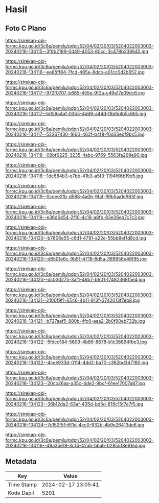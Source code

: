 # Hasil

## Foto C Plano

https://sirekap-obj-formc.kpu.go.id/3c6a/pemilu/pdpr/52/04/02/20/03/5204022003003-20240216-134115--3f6b2189-0d49-4053-80cc-3c478b238645.jpg

https://sirekap-obj-formc.kpu.go.id/3c6a/pemilu/pdpr/52/04/02/20/03/5204022003003-20240216-134116--ee85ff84-7fcd-465e-8dcb-a01cc0d2b652.jpg

https://sirekap-obj-formc.kpu.go.id/3c6a/pemilu/pdpr/52/04/02/20/03/5204022003003-20240216-134117--972f0707-b885-455e-9f2a-c49a17e09dc6.jpg

https://sirekap-obj-formc.kpu.go.id/3c6a/pemilu/pdpr/52/04/02/20/03/5204022003003-20240216-134117--b059a4af-03b5-4dd9-a44d-f9a1e4b5c665.jpg

https://sirekap-obj-formc.kpu.go.id/3c6a/pemilu/pdpr/52/04/02/20/03/5204022003003-20240216-134117--52267430-1660-462f-b4f8-f0d33edf9bc5.jpg

https://sirekap-obj-formc.kpu.go.id/3c6a/pemilu/pdpr/52/04/02/20/03/5204022003003-20240216-134118--09bf6225-3235-4abc-9769-5563fa269e90.jpg

https://sirekap-obj-formc.kpu.go.id/3c6a/pemilu/pdpr/52/04/02/20/03/5204022003003-20240216-134118--1dc684b3-e7bb-41b3-a5f3-1194f66b19d5.jpg

https://sirekap-obj-formc.kpu.go.id/3c6a/pemilu/pdpr/52/04/02/20/03/5204022003003-20240216-134119--0ceee2fb-d588-4a0b-9faf-99b5aa1e963f.jpg

https://sirekap-obj-formc.kpu.go.id/3c6a/pemilu/pdpr/52/04/02/20/03/5204022003003-20240216-134119--e36d6454-2f10-4c18-a8fb-83e26ed7c7c3.jpg

https://sirekap-obj-formc.kpu.go.id/3c6a/pemilu/pdpr/52/04/02/20/03/5204022003003-20240216-134120--b7606e55-c6d1-4791-a22e-55bb8ef1d8cd.jpg

https://sirekap-obj-formc.kpu.go.id/3c6a/pemilu/pdpr/52/04/02/20/03/5204022003003-20240216-134120--d8501e6c-9b51-4718-8d5a-369958e46f95.jpg

https://sirekap-obj-formc.kpu.go.id/3c6a/pemilu/pdpr/52/04/02/20/03/5204022003003-20240216-134120--dc03d275-3af1-46b7-b601-f7482368f5e4.jpg

https://sirekap-obj-formc.kpu.go.id/3c6a/pemilu/pdpr/52/04/02/20/03/5204022003003-20240216-134121--2100f9f1-6546-4b11-913f-3742013f7eb8.jpg

https://sirekap-obj-formc.kpu.go.id/3c6a/pemilu/pdpr/52/04/02/20/03/5204022003003-20240216-134121--b727aef5-880b-4fc0-aaa2-2b0f90eb732b.jpg

https://sirekap-obj-formc.kpu.go.id/3c6a/pemilu/pdpr/52/04/02/20/03/5204022003003-20240216-134122--5fdcd184-5609-4b86-8678-b1c36894fbe3.jpg

https://sirekap-obj-formc.kpu.go.id/3c6a/pemilu/pdpr/52/04/02/20/03/5204022003003-20240216-134122--4cee933d-0114-4dd2-ba70-c362bd347160.jpg

https://sirekap-obj-formc.kpu.go.id/3c6a/pemilu/pdpr/52/04/02/20/03/5204022003003-20240216-134123--20cb26aa-a35c-4de2-9bcf-61ee17007a87.jpg

https://sirekap-obj-formc.kpu.go.id/3c6a/pemilu/pdpr/52/04/02/20/03/5204022003003-20240216-134123--36b12da2-63af-435d-bd5d-819c15f7e7f5.jpg

https://sirekap-obj-formc.kpu.go.id/3c6a/pemilu/pdpr/52/04/02/20/03/5204022003003-20240216-134124--7c152f51-6f1d-4cc0-932b-4b9e26413de6.jpg

https://sirekap-obj-formc.kpu.go.id/3c6a/pemilu/pdpr/52/04/02/20/03/5204022003003-20240216-134116--49a35e19-3c14-42ab-bbab-02855f8e61ed.jpg


## Metadata

| Key        | Value               |
| ---------- | ------------------- |
| Time Stamp | 2024-02-17 13:05:41 |
| Kode Dapil | 5201                |




